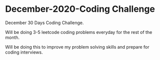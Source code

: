 # December-2020-Coding Challenge
December 30 Days Coding Challenge.

Will be doing 3-5 leetcode coding problems everyday for the rest of the month.

Will be doing this to improve my problem solving skills and prepare for coding interviews.
